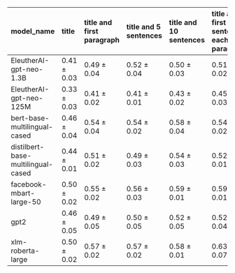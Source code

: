 | model_name                         | title           | title and first paragraph   | title and 5 sentences   | title and 10 sentences   | title and first sentence each paragraph   | raw text            |
|:-----------------------------------|:----------------|:----------------------------|:------------------------|:-------------------------|:------------------------------------------|:--------------------|
| EleutherAI-gpt-neo-1.3B            | 0.41 $\pm$ 0.03 | 0.49 $\pm$ 0.04             | 0.52 $\pm$ 0.04         | 0.50 $\pm$ 0.03          | 0.51 $\pm$ 0.02                           | 0.59 $\pm$ 0.04     |
| EleutherAI-gpt-neo-125M            | 0.33 $\pm$ 0.03 | 0.41 $\pm$ 0.02             | 0.41 $\pm$ 0.01         | 0.43 $\pm$ 0.02          | 0.45 $\pm$ 0.03                           | 0.51 $\pm$ 0.02     |
| bert-base-multilingual-cased       | 0.46 $\pm$ 0.04 | 0.54 $\pm$ 0.04             | 0.54 $\pm$ 0.02         | 0.58 $\pm$ 0.04          | 0.54 $\pm$ 0.02                           | 0.61 $\pm$ 0.06     |
| distilbert-base-multilingual-cased | 0.44 $\pm$ 0.01 | 0.51 $\pm$ 0.02             | 0.49 $\pm$ 0.03         | 0.54 $\pm$ 0.03          | 0.52 $\pm$ 0.01                           | 0.60 $\pm$ 0.05     |
| facebook-mbart-large-50            | 0.50 $\pm$ 0.02 | 0.55 $\pm$ 0.02             | 0.56 $\pm$ 0.03         | 0.59 $\pm$ 0.01          | 0.59 $\pm$ 0.01                           | 0.60 $\pm$ 0.05     |
| gpt2                               | 0.46 $\pm$ 0.05 | 0.49 $\pm$ 0.05             | 0.50 $\pm$ 0.05         | 0.52 $\pm$ 0.05          | 0.52 $\pm$ 0.04                           | 0.56 $\pm$ 0.01     |
| xlm-roberta-large                  | 0.50 $\pm$ 0.02 | 0.57 $\pm$ 0.02             | 0.57 $\pm$ 0.02         | 0.58 $\pm$ 0.01          | 0.63 $\pm$ 0.07                           | **0.66 $\pm$ 0.04** |